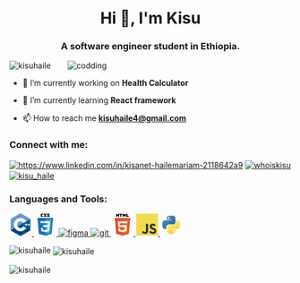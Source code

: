 <h1 align="center">Hi 👋, I'm Kisu</h1>
<h3 align="center">A software engineer student in Ethiopia.</h3>
<img align="right" alt="codding" width="400" src="https://media3.giphy.com/media/v1.Y2lkPTc5MGI3NjExOWd1bDVqaXRib3BhYnVzMGVva2F0YnZ2MXM1bzgyMjAzMTdhbXpyMiZlcD12MV9pbnRlcm5hbF9naWZfYnlfaWQmY3Q9Zw/L1R1tvI9svkIWwpVYr/giphy.webp">

<p align="left"> <img src="https://komarev.com/ghpvc/?username=kisuhaile&label=Profile%20views&color=0e75b6&style=flat" alt="kisuhaile" /> </p>

- 🔭 I’m currently working on **Health Calculator**

- 🌱 I’m currently learning **React framework**

- 📫 How to reach me **kisuhaile4@gmail.com**

<h3 align="left">Connect with me:</h3>
<p align="left">
<a href="https://linkedin.com/in/https://www.linkedin.com/in/kisanet-hailemariam-2118642a9" target="blank"><img align="center" src="https://raw.githubusercontent.com/rahuldkjain/github-profile-readme-generator/master/src/images/icons/Social/linked-in-alt.svg" alt="https://www.linkedin.com/in/kisanet-hailemariam-2118642a9" height="30" width="40" /></a>
<a href="https://fb.com/whoiskisu" target="blank"><img align="center" src="https://raw.githubusercontent.com/rahuldkjain/github-profile-readme-generator/master/src/images/icons/Social/facebook.svg" alt="whoiskisu" height="30" width="40" /></a>
<a href="https://instagram.com/kisu_haile" target="blank"><img align="center" src="https://raw.githubusercontent.com/rahuldkjain/github-profile-readme-generator/master/src/images/icons/Social/instagram.svg" alt="kisu_haile" height="30" width="40" /></a>
</p>

<h3 align="left">Languages and Tools:</h3>
<p align="left"> <a href="https://www.w3schools.com/cpp/" target="_blank" rel="noreferrer"> <img src="https://raw.githubusercontent.com/devicons/devicon/master/icons/cplusplus/cplusplus-original.svg" alt="cplusplus" width="40" height="40"/> </a> <a href="https://www.w3schools.com/css/" target="_blank" rel="noreferrer"> <img src="https://raw.githubusercontent.com/devicons/devicon/master/icons/css3/css3-original-wordmark.svg" alt="css3" width="40" height="40"/> </a> <a href="https://www.figma.com/" target="_blank" rel="noreferrer"> <img src="https://www.vectorlogo.zone/logos/figma/figma-icon.svg" alt="figma" width="40" height="40"/> </a> <a href="https://git-scm.com/" target="_blank" rel="noreferrer"> <img src="https://www.vectorlogo.zone/logos/git-scm/git-scm-icon.svg" alt="git" width="40" height="40"/> </a> <a href="https://www.w3.org/html/" target="_blank" rel="noreferrer"> <img src="https://raw.githubusercontent.com/devicons/devicon/master/icons/html5/html5-original-wordmark.svg" alt="html5" width="40" height="40"/> </a> <a href="https://developer.mozilla.org/en-US/docs/Web/JavaScript" target="_blank" rel="noreferrer"> <img src="https://raw.githubusercontent.com/devicons/devicon/master/icons/javascript/javascript-original.svg" alt="javascript" width="40" height="40"/> </a> <a href="https://www.python.org" target="_blank" rel="noreferrer"> <img src="https://raw.githubusercontent.com/devicons/devicon/master/icons/python/python-original.svg" alt="python" width="40" height="40"/> </a> </p>

<p><img align="left" src="https://github-readme-stats.vercel.app/api/top-langs?username=kisuhaile&show_icons=true&locale=en&layout=compact" alt="kisuhaile" /></p>

<p>&nbsp;<img align="center" src="https://github-readme-stats.vercel.app/api?username=kisuhaile&show_icons=true&locale=en" alt="kisuhaile" /></p>

<p><img align="center" src="https://github-readme-streak-stats.herokuapp.com/?user=kisuhaile&" alt="kisuhaile" /></p>
